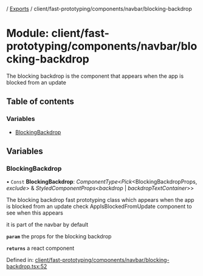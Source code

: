 [](../README.md) / [Exports](../modules.md) / client/fast-prototyping/components/navbar/blocking-backdrop

# Module: client/fast-prototyping/components/navbar/blocking-backdrop

The blocking backdrop is the component that appears when the app is blocked from an update

## Table of contents

### Variables

- [BlockingBackdrop](client_fast_prototyping_components_navbar_blocking_backdrop.md#blockingbackdrop)

## Variables

### BlockingBackdrop

• `Const` **BlockingBackdrop**: *ComponentType*<*Pick*<BlockingBackdropProps, *exclude*\> & *StyledComponentProps*<*backdrop* \| *backdropTextContainer*\>\>

The blocking backdrop fast prototyping class which appears when the app is blocked
from an update check AppIsBlockedFromUpdate component to see when this appears

it is part of the navbar by default

**`param`** the props for the blocking backdrop

**`returns`** a react component

Defined in: [client/fast-prototyping/components/navbar/blocking-backdrop.tsx:52](https://github.com/onzag/itemize/blob/5fcde7cf/client/fast-prototyping/components/navbar/blocking-backdrop.tsx#L52)
